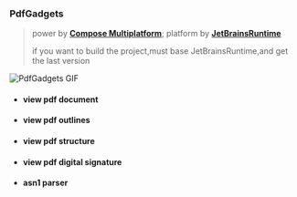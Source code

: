 ### PdfGadgets
> power by [**Compose Multiplatform**](https://jb.gg/cmp);
> platform by [**JetBrainsRuntime**](https://github.com/JetBrains/JetBrainsRuntime)
> 
> if you want to build the project,must base JetBrainsRuntime,and get the last version

![PdfGadgets GIF](artwork/readme/app.gif)

- #### view pdf document 
- #### view pdf outlines
- #### view pdf structure
- #### view pdf digital signature
- #### asn1 parser

